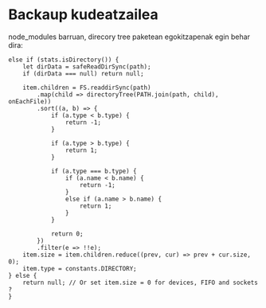 # Backaup kudeatzailea

node_modules barruan, direcory tree paketean egokitzapenak egin behar dira:

    else if (stats.isDirectory()) {
        let dirData = safeReadDirSync(path);
        if (dirData === null) return null;

        item.children = FS.readdirSync(path)
            .map(child => directoryTree(PATH.join(path, child), onEachFile))
            .sort((a, b) => {
                if (a.type < b.type) {
                    return -1;
                }

                if (a.type > b.type) {
                    return 1;
                }

                if (a.type === b.type) {
                    if (a.name < b.name) {
                        return -1;
                    }
                    else if (a.name > b.name) {
                        return 1;
                    }
                }

                return 0;
            })
            .filter(e => !!e);
        item.size = item.children.reduce((prev, cur) => prev + cur.size, 0);
        item.type = constants.DIRECTORY;
    } else {
        return null; // Or set item.size = 0 for devices, FIFO and sockets ?
    }